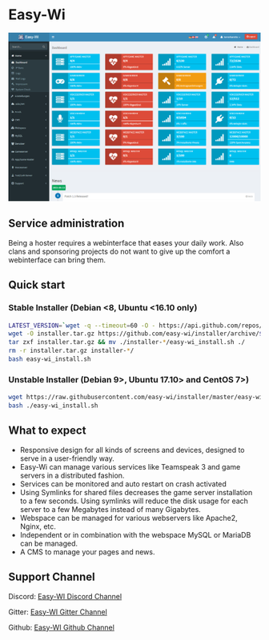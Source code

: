 # Easy-Wi

[![Dashboard](assets/img/gallery/dashboard.png)](assets/img/gallery/dashboard.png)

## Service administration

Being a hoster requires a webinterface that eases your daily work. Also clans and sponsoring projects do not want to give up the comfort a webinterface can bring them.

## Quick start

### Stable Installer (Debian <8, Ubuntu <16.10 only)
```sh
LATEST_VERSION=`wget -q --timeout=60 -O - https://api.github.com/repos/easy-wi/installer/releases/latest | grep -Po '(?<="tag_name": ")([0-9]\.[0-9]+)'`
wget -O installer.tar.gz https://github.com/easy-wi/installer/archive/$LATEST_VERSION.tar.gz
tar zxf installer.tar.gz && mv ./installer-*/easy-wi_install.sh ./
rm -r installer.tar.gz installer-*/
bash easy-wi_install.sh
```

### Unstable Installer (Debian 9>, Ubuntu 17.10> and CentOS 7>)
```sh
wget https://raw.githubusercontent.com/easy-wi/installer/master/easy-wi_install.sh
bash ./easy-wi_install.sh
```

## What to expect

* Responsive design for all kinds of screens and devices, designed to serve in a user-friendly way.
* Easy-Wi can manage various services like Teamspeak 3 and game servers in a distributed fashion.
* Services can be monitored and auto restart on crash activated
* Using Symlinks for shared files decreases the game server installation to a few seconds. Using symlinks will reduce the disk usage for each server to a few Megabytes instead of many Gigabytes.
* Webspace can be managed for various webservers like Apache2, Nginx, etc.
* Independent or in combination with the webspace MySQL or MariaDB can be managed.
* A CMS to manage your pages and news.

## Support Channel
Discord: [Easy-WI Discord Channel](https://discord.gg/quJvvfF)

Gitter: [Easy-WI Gitter Channel](https://gitter.im/easy-wi/Lobby?utm_source=share-link&utm_medium=link&utm_campaign=share-link)

Github: [Easy-WI Github Channel](https://github.com/easy-wi/developer/issues)